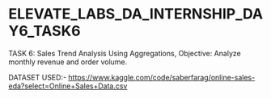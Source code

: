 # ELEVATE_LABS_DA_INTERNSHIP_DAY6_TASK6
TASK 6: Sales Trend Analysis Using Aggregations, Objective: Analyze monthly revenue and order volume.

DATASET USED:- https://www.kaggle.com/code/saberfarag/online-sales-eda?select=Online+Sales+Data.csv
